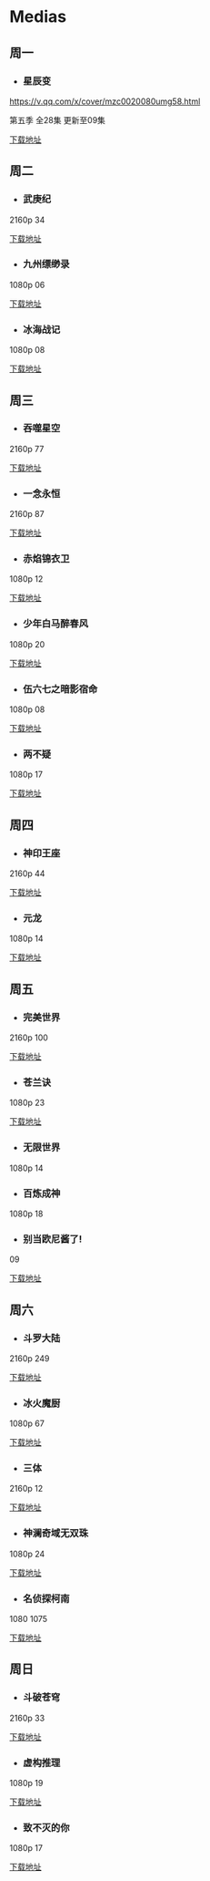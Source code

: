 # Medias


## 周一

- ### 星辰变 

https://v.qq.com/x/cover/mzc0020080umg58.html

第五季 全28集 更新至09集

[下载地址](https://www.aliyundrive.com/s/cTJ2ZmHMAvM/folder/622c511cf9e495cdf44d4b969d25687b42c80478)

## 周二

- ### 武庚纪
 
 2160p 34
 
[下载地址](https://www.aliyundrive.com/s/AkkBeYMEipx/folder/63b391f7af3b007a052442498327d5294ceb25bf)


- ### 九州缥缈录

 1080p 06

[下载地址](https://www.aliyundrive.com/s/NKVoLZpigtc/folder/63cf3dd455b51d056ff84e3c9d4c66ecd4e35d47)

- ### 冰海战记
 1080p 08

[下载地址](https://pan.baidu.com/s/1UqVQ1JWSgd-MC7NFU5j4VQ?pwd=34ap#list/path=%2Fsharelink1118190600-760679323805270%2F%5BBeanSub%26LoliHouse%5D%20Vinland%20Saga%20S2&parentPath=%2Fsharelink1118190600-760679323805270)


## 周三

- ### 吞噬星空

2160p 77

[下载地址](https://www.aliyundrive.com/s/SgxXCANRAmS/folder/61e0f078c18037957f72402a9a38472d5495392e)

- ### 一念永恒

 2160p 87

[下载地址](https://www.aliyundrive.com/s/oczwr2gQ2cZ/folder/62d76582ce7509fb1427499c8a3a4df845b849f8)

- ### 赤焰锦衣卫

1080p 12

[下载地址](https://www.aliyundrive.com/s/ZnBWtQsqRzA/folder/63b0f34b1487afb97a484dc89de4a586c90a0f05)

- ### 少年白马醉春风

1080p 20

[下载地址](https://www.aliyundrive.com/s/6FZeQLVmLt1/folder/62e0a2727d3ff2fb969948e5919f06a2cd181bd9)

- ### 伍六七之暗影宿命

 1080p 08

[下载地址](https://www.aliyundrive.com/s/6v7itS8ExAR)

- ### 两不疑

1080p 17

[下载地址](https://www.aliyundrive.com/s/MJDwmMKzw16/folder/6358b4f2b567b6f216cd45669bb22ec7c8c3b471)


## 周四

- ### 神印王座

 2160p 44

[下载地址](https://www.aliyundrive.com/s/95gm9tFYSUM/folder/626aaa58e4a22fd37b7846c5a2ca22ceb9430a62)

- ### 元龙

 1080p 14

[下载地址](https://www.aliyundrive.com/s/khRt4QuxLg8/folder/637dd4fc8b5214a52d704ff7abd1cba1c3adea80)


## 周五 

- ### 完美世界

 2160p 100

[下载地址](https://www.aliyundrive.com/s/XzHhA2iAsST/folder/61c568704c9ef0a0ce5a45cbab2cb7cb78b36c0f)

- ### 苍兰诀

 1080p 23

[下载地址](https://www.aliyundrive.com/s/Lj7UL4vTUc1/folder/62e356dd5d435280bd914c90b2d57398461176a1)

- ### 无限世界

1080p 14

- ### 百炼成神

 1080p 18

- ### 别当欧尼酱了! 

09

[下载地址](https://nyaa.si/?f=0&c=0_0&q=%E5%88%AB%E5%BD%93%E6%AC%A7%E5%B0%BC%E9%85%B1%E4%BA%86)

## 周六

- ### 斗罗大陆

 2160p 249

[下载地址](https://www.aliyundrive.com/s/zLgJUBZL2zL/folder/6173c24e27dd4909588e4106a7303d9f13691814)

- ### 冰火魔厨

 1080p 67

[下载地址](https://www.aliyundrive.com/s/NJHBmRUtQpb/folder/638ad3aaabd5f0410ffb4610a07e1db7ebc09763)

- ### 三体

2160p 12

[下载地址](https://www.aliyundrive.com/s/AiMjuF6hJQS/folder/6393f39105818172926e4d4a9e53a3b095380804)

- ### 神澜奇域无双珠

 1080p 24

[下载地址](https://www.aliyundrive.com/s/h173DaRSwT6/folder/62db6b1dc631b3a3c4bd4c11b7c6535a61700ec4)

- ### 名侦探柯南

1080 1075

[下载地址](https://www.sbsub.com/data/)

## 周日 

- ### 斗破苍穹

2160p 33

[下载地址](https://www.aliyundrive.com/s/xdnSuo7hMDz/folder/6290646eb4d4092d22704bfda5f19de447c3db68)

- ### 虚构推理

1080p 19

[下载地址](https://share.dmhy.org/topics/list?keyword=%E8%99%9A%E6%9E%84%E6%8E%A8%E7%90%86)

- ### 致不灭的你

1080p 17

[下载地址](https://share.dmhy.org/topics/list?keyword=%E7%B5%A6%E4%B8%8D%E6%BB%85%E7%9A%84%E4%BD%A0&sort_id=0&team_id=803&order=date-desc)



